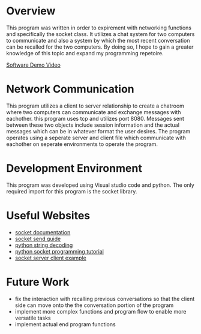 # Overview

This program was written in order to expirement with networking functions and specifically the socket class. It utilizes a chat system for two computers to communicate and also a system by which the most recent conversation can be recalled for the two computers. By doing so, I hope to gain a greater knowledge of this topic and expand my programming repetoire.

[Software Demo Video](http://youtube.link.goes.here)

# Network Communication

This program utilizes a client to server relationship to create a chatroom where two computers can communicate and exchange messages with eachother. this program uses tcp and utilizes port 8080. Messages sent between these two objects include session information and the actual messages which can be in whatever format the user desires. The program operates using a seperate server and client file which communicate with eachother on seperate environments to operate the program.

# Development Environment

This program was developed using Visual studio code and python. The only required import for this program is the socket library.

# Useful Websites

* [socket documentation](https://docs.python.org/3.6/library/socket.html)
* [socket send guide](https://pythontic.com/modules/socket/send)
* [python string decoding](https://www.geeksforgeeks.org/python-strings-decode-method/)
* [python socket programming tutorial](https://www.geeksforgeeks.org/python-strings-decode-method/)
* [socket server client example](https://www.digitalocean.com/community/tutorials/python-socket-programming-server-client)

# Future Work

* fix the interaction with recalling previous conversations so that the client side can move onto the the conversation portion of the program
* implement more complex functions and program flow to enable more versatile tasks
* implement actual end program functions